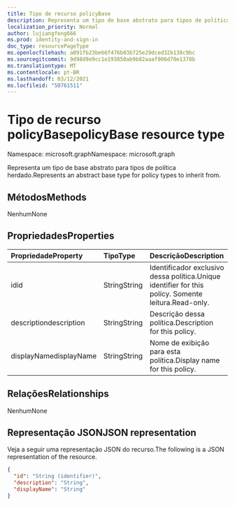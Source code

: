 ```yaml
---
title: Tipo de recurso policyBase
description: Representa um tipo de base abstrato para tipos de política herdado.
localization_priority: Normal
author: lujiangfeng666
ms.prod: identity-and-sign-in
doc_type: resourcePageType
ms.openlocfilehash: a091fb23be66f476b03b725e29dced32b138c9bc
ms.sourcegitcommit: 9d98d9e9cc1e193850ab9b82aaaf906d70e1378b
ms.translationtype: MT
ms.contentlocale: pt-BR
ms.lasthandoff: 03/12/2021
ms.locfileid: "50761511"
---
```

# <a name="policybase-resource-type"></a><span data-ttu-id="8b32f-103">Tipo de recurso policyBase</span><span class="sxs-lookup"><span data-stu-id="8b32f-103">policyBase resource type</span></span>

<span data-ttu-id="8b32f-104">Namespace: microsoft.graph</span><span class="sxs-lookup"><span data-stu-id="8b32f-104">Namespace: microsoft.graph</span></span>

<span data-ttu-id="8b32f-105">Representa um tipo de base abstrato para tipos de política herdado.</span><span class="sxs-lookup"><span data-stu-id="8b32f-105">Represents an abstract base type for policy types to inherit from.</span></span>

## <a name="methods"></a><span data-ttu-id="8b32f-106">Métodos</span><span class="sxs-lookup"><span data-stu-id="8b32f-106">Methods</span></span>

<span data-ttu-id="8b32f-107">Nenhum</span><span class="sxs-lookup"><span data-stu-id="8b32f-107">None</span></span>

## <a name="properties"></a><span data-ttu-id="8b32f-108">Propriedades</span><span class="sxs-lookup"><span data-stu-id="8b32f-108">Properties</span></span>

| <span data-ttu-id="8b32f-109">Propriedade</span><span class="sxs-lookup"><span data-stu-id="8b32f-109">Property</span></span>     | <span data-ttu-id="8b32f-110">Tipo</span><span class="sxs-lookup"><span data-stu-id="8b32f-110">Type</span></span>        | <span data-ttu-id="8b32f-111">Descrição</span><span class="sxs-lookup"><span data-stu-id="8b32f-111">Description</span></span> |
|:-------------|:------------|:------------|
|<span data-ttu-id="8b32f-112">id</span><span class="sxs-lookup"><span data-stu-id="8b32f-112">id</span></span>|<span data-ttu-id="8b32f-113">String</span><span class="sxs-lookup"><span data-stu-id="8b32f-113">String</span></span>| <span data-ttu-id="8b32f-114">Identificador exclusivo dessa política.</span><span class="sxs-lookup"><span data-stu-id="8b32f-114">Unique identifier for this policy.</span></span> <span data-ttu-id="8b32f-115">Somente leitura.</span><span class="sxs-lookup"><span data-stu-id="8b32f-115">Read-only.</span></span>|
|<span data-ttu-id="8b32f-116">description</span><span class="sxs-lookup"><span data-stu-id="8b32f-116">description</span></span>|<span data-ttu-id="8b32f-117">String</span><span class="sxs-lookup"><span data-stu-id="8b32f-117">String</span></span>| <span data-ttu-id="8b32f-118">Descrição dessa política.</span><span class="sxs-lookup"><span data-stu-id="8b32f-118">Description for this policy.</span></span>|
|<span data-ttu-id="8b32f-119">displayName</span><span class="sxs-lookup"><span data-stu-id="8b32f-119">displayName</span></span>|<span data-ttu-id="8b32f-120">String</span><span class="sxs-lookup"><span data-stu-id="8b32f-120">String</span></span>| <span data-ttu-id="8b32f-121">Nome de exibição para esta política.</span><span class="sxs-lookup"><span data-stu-id="8b32f-121">Display name for this policy.</span></span> |

## <a name="relationships"></a><span data-ttu-id="8b32f-122">Relações</span><span class="sxs-lookup"><span data-stu-id="8b32f-122">Relationships</span></span>

<span data-ttu-id="8b32f-123">Nenhum</span><span class="sxs-lookup"><span data-stu-id="8b32f-123">None</span></span>

## <a name="json-representation"></a><span data-ttu-id="8b32f-124">Representação JSON</span><span class="sxs-lookup"><span data-stu-id="8b32f-124">JSON representation</span></span>

<span data-ttu-id="8b32f-125">Veja a seguir uma representação JSON do recurso.</span><span class="sxs-lookup"><span data-stu-id="8b32f-125">The following is a JSON representation of the resource.</span></span>

<!-- {
  "blockType": "resource",
  "optionalProperties": [

  ],
  "@odata.type": "microsoft.graph.policyBase",
  "keyProperty": "id"
}-->

```json
{
  "id": "String (identifier)",
  "description": "String",
  "displayName": "String"
}
```

<!-- uuid: 16cd6b66-4b1a-43a1-adaf-3a886856ed98
2019-02-04 14:57:30 UTC -->
<!-- {
  "type": "#page.annotation",
  "description": "policyBase resource",
  "keywords": "",
  "section": "documentation",
  "tocPath": ""
}-->
